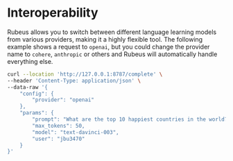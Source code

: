 # Interoperability
Rubeus allows you to switch between different language learning models from various providers, making it a highly flexible tool. The following example shows a request to `openai`, but you could change the provider name to `cohere`, `anthropic` or others and Rubeus will automatically handle everything else.

```bash
curl --location 'http://127.0.0.1:8787/complete' \
--header 'Content-Type: application/json' \
--data-raw '{
    "config": {
        "provider": "openai"
    },
    "params": {
        "prompt": "What are the top 10 happiest countries in the world?",
        "max_tokens": 50,
        "model": "text-davinci-003",
        "user": "jbu3470"
    }
}'
```